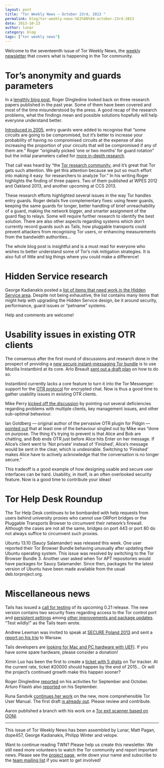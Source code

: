```yaml
---
layout: post
title: "Tor Weekly News — October 23rd, 2013 "
permalink: blog/tor-weekly-news-%E2%80%94-october-23rd-2013
date: 2013-10-23
author: lunar
category: blog
tags: ["tor weekly news"]
---
```


Welcome to the seventeenth issue of Tor Weekly News, the [weekly newsletter](https://lists.torproject.org/cgi-bin/mailman/listinfo/tor-news) that covers what is happening in the Tor community.

# Tor’s anonymity and guards parameters

In a [lengthly blog post](https://blog.torproject.org/blog/improving-tors-anonymity-changing-guard-parameters), Roger Dingledine looked back on three research papers published in the past year. Some of them have been covered and most of the time misunderstood by the press. A good recap of the research problems, what the findings mean and possible solutions hopefully will help everyone understand better.

[Introduced in 2005](https://blog.torproject.org/blog/top-changes-tor-2004-design-paper-part-2), entry guards were added to recognise that “some circuits are going to be compromised, but it’s better to increase your probability of having no compromised circuits at the expense of also increasing the proportion of your circuits that will be compromised if any of them are.” Roger “originally picked ‘one or two months’ for guard rotation” but the initial parameters called for [more in-depth research](https://blog.torproject.org/blog/research-problem-better-guard-rotation-parameters).

That call was heard by “the [Tor research community](http://freehaven.net/anonbib/), and it’s great that Tor gets such attention. We get this attention because we put so much effort into making it easy  for researchers to analyze Tor.” In his writing Roger highlights the finding of three papers. Two of them published at WPES 2012 and Oakland 2013, and another upcoming at CCS 2013.

These research efforts highlighted several issues in the way Tor handles entry guards. Roger details five complementary fixes: using fewer guards, keeping the same guards for longer, better handling of brief unreachability of a guard, making the network bigger, and smarter assignment of the guard flag to relays. Some will require further research to identify the best solution. There are also other aspects regarding systems which don’t currently record guards such as Tails, how pluggable transports could prevent attackers from recognising Tor users, or enhancing measurements from the bandwidth authorities…

The whole blog post is insightful and is a must read for everyone who wishes to better understand some of Tor’s risk mitigation strategies. It is also full of little and big things where you could make a difference!

# Hidden Service research

George Kadianakis posted a [list of items that need work in the Hidden Service area](https://lists.torproject.org/pipermail/tor-dev/2013-October/005637.html). Despite not being exhaustive, the list contains many items that might help with upgrading the Hidden Service design, be it around security, performance, guard issues or “petname” systems.

Help and comments are welcome!

# Usability issues in existing OTR clients

The consensus after the first round of discussions and research done in the prospect of providing a [new secure instant-messaging Tor bundle](https://trac.torproject.org/projects/tor/wiki/org/sponsors/Otter/Attentive) is to use Mozilla Instantbird at its core. Arlo Breault [sent out a draft plan](https://lists.torproject.org/pipermail/tor-dev/2013-October/005616.html) on how to do so.

Instantbird currently lacks a core feature to turn it into the Tor Messenger: support for the [OTR protocol](https://otr.cypherpunks.ca/) for encrypted chat. Now is thus a good time to gather usability issues in existing OTR clients.

Mike Perry [kicked off the discussion](https://lists.torproject.org/pipermail/tor-dev/2013-October/005636.html) by pointing out several deficiencies regarding problems with multiple clients, key management issues, and other sub-optimal behaviour.

Ian Goldberg — original author of the pervasive OTR plugin for Pidgin — [pointed out](https://lists.torproject.org/pipermail/tor-dev/2013-October/005640.html) that at least one of the behaviour singled out by Mike was “done on purpose. The thing it’s trying to prevent is that Alice and Bob are chatting, and Bob ends OTR just before Alice hits Enter on her message. If Alice’s client went to ‘Not private’ instead of ‘Finished’, Alice’s message would be sent in the clear, which is undesirable. Switching to ‘Finished’ makes Alice have to actively acknowledge that the conversation is no longer secure.”

This tradeoff is a good example of how designing usable and secure user interfaces can be hard. Usability, in itself, is an often overlooked security feature. Now is a good time to contribute your ideas!

# Tor Help Desk Roundup

The Tor Help Desk continues to be bombarded with help requests from users behind university proxies who cannot use ORPort bridges or the Pluggable Transports Browser to circumvent their network’s firewall. Although the cases are not all the same, bridges on port 443 or port 80 do not always suffice to circumvent such proxies.

Ubuntu 13.10 (Saucy Salamander) was released this week. One user reported their Tor Browser Bundle behaving unusually after updating their Ubuntu operating system. This issue was resolved by switching to the Tor Browser Bundle 3. Another user asked when Tor APT repositories would have packages for Saucy Salamander. Since then, packages for the latest version of Ubuntu have been made available from the usual deb.torproject.org.

# Miscellaneous news

Tails has issued a [call for testing](https://tails.boum.org/news/test_0.21-rc1/) of its upcoming 0.21 release. The new version contains two security fixes regarding access to the Tor control port and [persistent settings](https://git-tails.immerda.ch/tails/plain/wiki/src/doc/first_steps/persistence/upgrade.mdwn?h=bugfix/safer-persistence) among [other improvements and package updates](https://git-tails.immerda.ch/tails/plain/debian/changelog?id=0.21-rc1). “Test wildly!” as the Tails team wrote.

Andrew Lewman was invited to speak at [SECURE Poland 2013](http://www.secure.edu.pl/) and sent a [report on his trip](https://lists.torproject.org/pipermail/tor-reports/2013-October/000364.html) to Warsaw.

Tails developers are [looking for Mac and PC hardware with UEFI](https://tails.boum.org/news/Mac_and_PC_UEFI_hardware_needed/). If you have some spare hardware, please consider a donation!

Ximin Luo has been the first to create a [ticket with 5 digits](https://bugs.torproject.org/10000) on Tor tracker. At the current rate, ticket #20000 should happen by the end of 2015… Or will the project’s continued growth make this happen sooner?

Roger Dingledine [reported](https://lists.torproject.org/pipermail/tor-reports/2013-October/000365.html) on his activities for September and October. Arturo Filastò also [reported](https://lists.torproject.org/pipermail/tor-reports/2013-October/000366.html) on his September.

Runa Sandvik [continues her work](https://lists.torproject.org/pipermail/tor-dev/2013-October/005649.html) on the new, more comprehensible Tor User Manual. The first draft [is already out](https://bugs.torproject.org/5811). Please review and contribute.

Aaron published a branch with his work on a [Tor exit scanner based on OONI](https://github.com/TheTorProject/ooni-probe/tree/feature/tor_test_template).

* * *

This issue of Tor Weekly News has been assembled by Lunar, Matt Pagan, dope457, George Kadianakis, Philipp Winter and velope.

Want to continue reading TWN? Please help us create this newsletter. We still need more volunteers to watch the Tor community and report important news. Please see the [project page](https://trac.torproject.org/projects/tor/wiki/TorWeeklyNews), write down your name and subscribe to the [team mailing list](https://lists.torproject.org/cgi-bin/mailman/listinfo/news-team) if you want to get involved!

